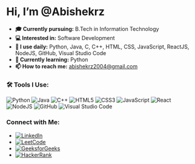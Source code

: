 # Hi, I’m @Abishekrz

- **🎓 Currently pursuing:** B.Tech in Information Technology  
- **💻 Interested in:** Software Development  
- **🚀 I use daily:** Python, Java, C, C++, HTML, CSS, JavaScript, ReactJS, NodeJS, GitHub, Visual Studio Code  
- **🌱 Currently learning:** Python  
- **📫 How to reach me:** abishekrz2004@gmail.com

### 🛠 Tools I Use:

![Python](https://img.icons8.com/color/48/000000/python--v1.png) ![Java](https://img.icons8.com/color/48/000000/java-coffee-cup-logo--v1.png) ![C++](https://img.icons8.com/color/48/000000/c-plus-plus-logo.png) ![HTML5](https://img.icons8.com/color/48/000000/html-5--v1.png) ![CSS3](https://img.icons8.com/color/48/000000/css3.png) ![JavaScript](https://img.icons8.com/color/48/000000/javascript--v1.png) ![React](https://img.icons8.com/color/48/000000/react-native.png) ![NodeJS](https://img.icons8.com/color/48/000000/nodejs.png) ![GitHub](https://img.icons8.com/ios-glyphs/48/000000/github.png) ![Visual Studio Code](https://img.icons8.com/color/48/000000/visual-studio-code-2019.png)


### Connect with Me:

- [![LinkedIn](https://img.icons8.com/color/48/000000/linkedin.png)](https://www.linkedin.com/in/r-s-abishek-668380282)
- [![LeetCode](https://img.icons8.com/color/48/000000/leetcode.png)](https://leetcode.com/u/abishekrz2004/)
- [![GeeksforGeeks](https://img.icons8.com/color/48/000000/geeksforgeeks.png)](https://www.geeksforgeeks.org/user/user_tcy7lh4yznr/)
- [![HackerRank](https://img.icons8.com/color/48/000000/hackerrank.png)](https://www.hackerrank.com/profile/abishekrz2004)

